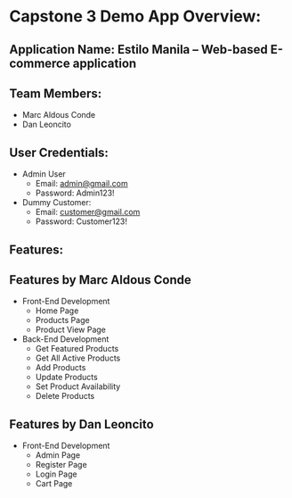 ﻿# Capstone 3 Demo App Overview:
## Application Name: Estilo Manila – Web-based E-commerce application
## Team Members:
- Marc Aldous Conde
- Dan Leoncito
## User Credentials:
- Admin User
  - Email: admin@gmail.com
  - Password: Admin123!
- Dummy Customer:
  - Email: customer@gmail.com
  - Password: Customer123!
## Features:
## Features by Marc Aldous Conde
- Front-End Development
  - Home Page
  - Products Page
  - Product View Page
- Back-End Development
  - Get Featured Products
  - Get All Active Products
  - Add Products
  - Update Products
  - Set Product Availability
  - Delete Products
## Features by Dan Leoncito
- Front-End Development
  - Admin Page
  - Register Page
  - Login Page
  - Cart Page
